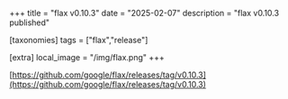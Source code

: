+++
title = "flax v0.10.3"
date = "2025-02-07"
description = "flax v0.10.3 published"

[taxonomies]
tags = ["flax","release"]

[extra]
local_image = "/img/flax.png"
+++

[https://github.com/google/flax/releases/tag/v0.10.3](https://github.com/google/flax/releases/tag/v0.10.3)
